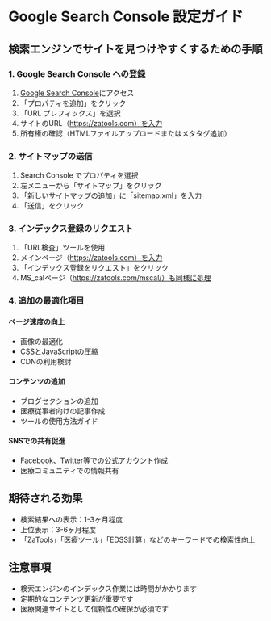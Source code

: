 # Google Search Console 設定ガイド

## 検索エンジンでサイトを見つけやすくするための手順

### 1. Google Search Console への登録
1. [Google Search Console](https://search.google.com/search-console/)にアクセス
2. 「プロパティを追加」をクリック
3. 「URL プレフィックス」を選択
4. サイトのURL（https://zatools.com）を入力
5. 所有権の確認（HTMLファイルアップロードまたはメタタグ追加）

### 2. サイトマップの送信
1. Search Console でプロパティを選択
2. 左メニューから「サイトマップ」をクリック
3. 「新しいサイトマップの追加」に「sitemap.xml」を入力
4. 「送信」をクリック

### 3. インデックス登録のリクエスト
1. 「URL検査」ツールを使用
2. メインページ（https://zatools.com）を入力
3. 「インデックス登録をリクエスト」をクリック
4. MS_calページ（https://zatools.com/mscal/）も同様に処理

### 4. 追加の最適化項目

#### ページ速度の向上
- 画像の最適化
- CSSとJavaScriptの圧縮
- CDNの利用検討

#### コンテンツの追加
- ブログセクションの追加
- 医療従事者向けの記事作成
- ツールの使用方法ガイド

#### SNSでの共有促進
- Facebook、Twitter等での公式アカウント作成
- 医療コミュニティでの情報共有

## 期待される効果
- 検索結果への表示：1-3ヶ月程度
- 上位表示：3-6ヶ月程度
- 「ZaTools」「医療ツール」「EDSS計算」などのキーワードでの検索性向上

## 注意事項
- 検索エンジンのインデックス作業には時間がかかります
- 定期的なコンテンツ更新が重要です
- 医療関連サイトとして信頼性の確保が必須です 